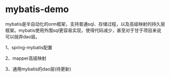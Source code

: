 # mybatis-demo

mybatis是半自动化的orm框架，支持普通sql、存储过程，以及高级映射的持久层框架。mybatis使用外围sql更容易实现，使得代码减少，甚至对于甘于项目来说可以抛弃dao层。


1、spring-mybatis配置

2、mapper高级映射

3、通用mybatis的dao层(待更新)
